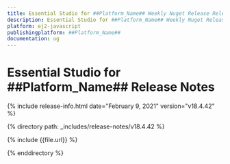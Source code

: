 ```yaml
---
title: Essential Studio for ##Platform_Name## Weekly Nuget Release Release Notes  
description: Essential Studio for ##Platform_Name## Weekly Nuget Release Release Notes  
platform: ej2-javascript
publishingplatform: ##Platform_Name##
documentation: ug
---
```


# Essential Studio for  ##Platform_Name##  Release Notes  

{% include release-info.html date="February 9, 2021"   version="v18.4.42"  %} 

{% directory path: _includes/release-notes/v18.4.42 %}

{% include {{file.url}} %}

{% enddirectory %}
